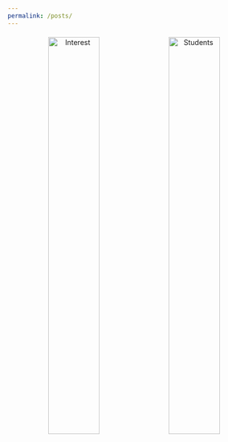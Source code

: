 ```yaml
---
permalink: /posts/
---
```

<div style="text-align: center;">
  <img src="/path/to/image1.jpg" alt="Interest" style="width: 45%; margin: 5px;" />
  <img src="/path/to/image2.jpg" alt="Students" style="width: 45%; margin: 5px;" />
</div>
